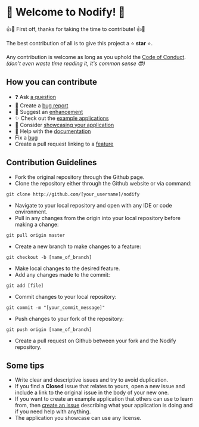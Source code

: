 # 👋 **Welcome to Nodify!** 👋

👍🎉 First off, thanks for taking the time to contribute! 👍🎉

The best contribution of all is to give this project a ⭐ **star** ⭐.

Any contribution is welcome as long as you uphold the [Code of Conduct](CODE_OF_CONDUCT.md). *(don't even waste time reading it, it's common sense 😎)*

## How you can contribute

- ❓ Ask [a question](https://github.com/miroiu/nodify/issues/new?assignees=miroiu&labels=question&template=ask-a-question.md&title=%5BQuestion%5D)
- 🐛 Create a [bug report](https://github.com/miroiu/nodify/issues/new?assignees=miroiu&labels=bug&template=bug_report.md&title=%5BBug%5D)
- 🌺 Suggest an [enhancement](https://github.com/miroiu/nodify/issues/new?assignees=miroiu&labels=enhancement&template=feature_request.md&title=%5BFeature%5D)
- ✨ Check out the [example applications](https://github.com/miroiu/nodify/tree/master/Examples)
- 🎉 Consider [showcasing your application](https://miroiu.github.io/nodify/showcase/)
- 📝 Help with the [documentation](https://miroiu.github.io/nodify/docs)
- Fix a [bug](https://github.com/miroiu/nodify/labels/bug)
- Create a pull request linking to a [feature](https://github.com/miroiu/nodify/labels/enhancement)

## Contribution Guidelines
- Fork the original repository through the Github page. 
- Clone the repository either through the Github website or via command: 
```
git clone http://github.com/[your_username]/nodify 
```
- Navigate to your local repository and open with any IDE or code environment.
- Pull in any changes from the origin into your local repository before making a change:
```
git pull origin master
```
- Create a new branch to make changes to a feature: 
```
git checkout -b [name_of_branch]
```
- Make local changes to the desired feature.
- Add any changes made to the commit: 
```
git add [file]
```
- Commit changes to your local repository: 
```
git commit -m "[your_commit_message]"
```
- Push changes to your fork of the repository:
```
git push origin [name_of_branch]
```
- Create a pull request on Github between your fork and the Nodify repository.

## Some tips

- Write clear and descriptive issues and try to avoid duplication.
- If you find a **Closed** issue that relates to yours, open a new issue and include a link to the original issue in the body of your new one.
- If you want to create an example application that others can use to learn from, then [create an issue](https://github.com/miroiu/nodify/issues/new?assignees=miroiu&labels=application&template=add_example_app.md&title=%5BApplication%5D) describing what your application is doing and if you need help with anything.
- The application you showcase can use any license.
